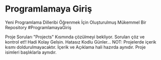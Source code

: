 # Programlamaya Giriş
Yeni Programlama Dilleribi Öğrenmek İçin Oluşturulmuş Mükemmel Bir Repository #ProgramlamayaGiriş

Proje Soruları "Projects" Kısmında çözülmeyi bekliyor. Soruları çöz ve kontrol et!! Hadi Kolay Gelsin. Hatasız Kodlu Günler...
NOT: Projelerde içerik kısmı doldurulmayacaktır. İçerik ve Açıklama hali hazırda aynıdır. Proje isimleri başlıklarla aynıdır.
